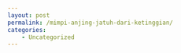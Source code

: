 ```yaml
---
layout: post
permalink: /mimpi-anjing-jatuh-dari-ketinggian/
categories:
    - Uncategorized
---
```


